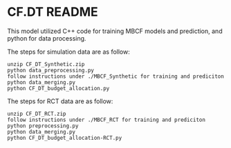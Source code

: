 
# CF.DT README

This model utilized C++ code for training MBCF models and prediction, and python for data processing.

The steps for simulation data are as follow:

    unzip CF_DT_Synthetic.zip
    python data_preprocessing.py
    follow instructions under ./MBCF_Synthetic for training and prediciton
    python data_merging.py
    python CF_DT_budget_allocation.py
    
The steps for RCT data are as follow:

    unzip CF_DT_RCT.zip
    follow instructions under ./MBCF_RCT for training and prediciton
    python preprocessing.py
    python data_merging.py
    python CF_DT_budget_allocation-RCT.py
